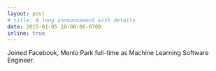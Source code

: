 ```yaml
---
layout: post
# title: A long announcement with details
date: 2015-01-05 10:00:00-0700
inline: true
---
```


Joined Facebook, Menlo Park full-time as Machine Learning Software Engineer.

<!-- Announcements and news can be much longer than just quick inline posts. In fact, they can have all the features available for the standard blog posts. See below.

***

Chambray asymmetrical paleo salvia, sartorial umami four loko master cleanse drinking vinegar brunch. <a href="https://www.pinterest.com">Pinterest</a> DIY authentic Schlitz, hoodie Intelligentsia butcher trust fund brunch shabby chic Kickstarter forage flexitarian. Direct trade <a href="https://en.wikipedia.org/wiki/Cold-pressed_juice">cold-pressed</a> meggings stumptown plaid, pop-up taxidermy. Hoodie XOXO fingerstache scenester Echo Park.

#### Hipster list
<ul>
    <li>brunch</li>
    <li>fixie</li>
    <li>raybans</li>
    <li>messenger bag</li>
</ul>

Hoodie Thundercats retro, tote bag 8-bit Godard craft beer gastropub. Truffaut Tumblr taxidermy, raw denim Kickstarter sartorial dreamcatcher.

***

Pug heirloom High Life vinyl swag, single-origin coffee four dollar toast taxidermy reprehenderit fap distillery master cleanse locavore. Est anim sapiente leggings Brooklyn ea.

> We do not grow absolutely, chronologically. We grow sometimes in one dimension, and not in another, unevenly. We grow partially.
> —Anais Nin

Fap aliqua qui, scenester pug Echo Park polaroid irony shabby chic ex cardigan church-key Odd Future accusamus. -->
